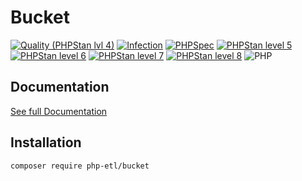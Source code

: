 Bucket
===


[![Quality (PHPStan lvl 4)](https://github.com/php-etl/bucket/actions/workflows/quality.yml/badge.svg)](https://github.com/php-etl/bucket/actions/workflows/quality.yml)
[![Infection](https://github.com/php-etl/bucket/actions/workflows/infection.yaml/badge.svg)](https://github.com/php-etl/bucket/actions/workflows/infection.yaml)
[![PHPSpec](https://github.com/php-etl/bucket/actions/workflows/phpspec.yml/badge.svg)](https://github.com/php-etl/bucket/actions/workflows/phpspec.yml)
[![PHPStan level 5](https://github.com/php-etl/bucket/actions/workflows/phpstan-5.yaml/badge.svg)](https://github.com/php-etl/bucket/actions/workflows/phpstan-5.yaml)
[![PHPStan level 6](https://github.com/php-etl/bucket/actions/workflows/phpstan-6.yaml/badge.svg)](https://github.com/php-etl/bucket/actions/workflows/phpstan-6.yaml)
[![PHPStan level 7](https://github.com/php-etl/bucket/actions/workflows/phpstan-7.yaml/badge.svg)](https://github.com/php-etl/bucket/actions/workflows/phpstan-7.yaml)
[![PHPStan level 8](https://github.com/php-etl/bucket/actions/workflows/phpstan-8.yaml/badge.svg)](https://github.com/php-etl/bucket/actions/workflows/phpstan-8.yaml)
![PHP](https://img.shields.io/packagist/php-v/php-etl/bucket)

Documentation
---

[See full Documentation](https://php-etl.github.io/documentation)

Installation
---

```
composer require php-etl/bucket
```
